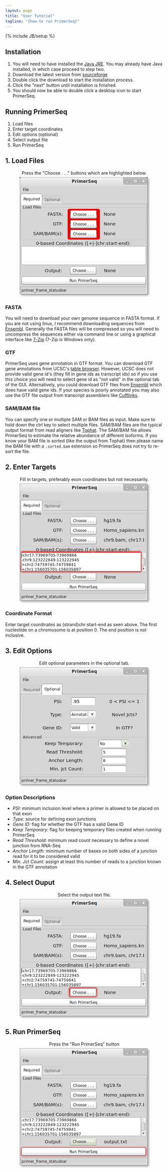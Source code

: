```yaml
---
layout: page
title: "User Tutorial"
tagline: "{how-to run PrimerSeq}"
---
```

{% include JB/setup %}

## Installation
1. You will need to have installed the [Java JRE](http://www.oracle.com/technetwork/java/javase/downloads/java-se-jre-7-download-432155.html).
You may already have Java installed, in which case proceed to step two.
2. Download the latest version from [sourceforge](http://sourceforge.net/projects/primerseq/files/)
3. Double click the download to start the installation process.
4. Click the "next" button until installation is finished.
5. You should now be able to double click a desktop icon to start PrimerSeq.

## Running PrimerSeq 
1. Load files
2. Enter target coordinates
3. Edit options (optional)
4. Select output file
5. Run PrimerSeq

## 1. Load Files
<center>Press the "Choose . . ." buttons which are highlighted below.</center>
<img src="load_file.png" class="img-rounded" style="display:block; margin-left:auto;margin-right:auto;" />

### FASTA
You will need to download your own genome sequence in FASTA format.
If you are not using linux, I recommend downloading sequences from [Ensembl](http://www.ensembl.org/info/data/ftp/index.html).
Generally the FASTA files will be compressed so you will need to uncompress the sequences either via command line or using a graphical interface
like [7-Zip](http://www.7-zip.org/) (7-Zip is Windows only).

### GTF
PrimerSeq uses gene annotation in GTF format. You can download GTF gene annotations from UCSC's [table browser](http://genome.ucsc.edu/cgi-bin/hgTables?command=start).
However, UCSC does not provide valid gene id's (they fill in gene ids as transcript ids) so if you use this choice you will need to select gene id as
"not valid" in the optional tab of the GUI. Alternatively, you could download GTF files from [Ensembl](http://www.ensembl.org/info/data/ftp/index.html)
which does have valid gene ids. If your species is poorly annotated you may also use the GTF file output from transcript assemblers like [Cufflinks](http://cufflinks.cbcb.umd.edu/).

### SAM/BAM file
You can specify one or multiple SAM or BAM files as input. Make sure to hold down the ctrl key to select multiple files. SAM/BAM files are the typical output format from read aligners like [Tophat](http://tophat.cbcb.umd.edu/).
The SAM/BAM file allows PrimerSeq to estimate the relative abundance of different isoforms. If you know your BAM file is sorted (like the output from Tophat)
then please name the BAM file with a `.sorted.bam` extension so PrimerSeq does not try to re-sort the file.

## 2. Enter Targets
<center>Fill in targets, preferably exon coordinates but not necessarily.</center>
<img src="enter_targets.png" style="display:block; margin-left:auto; margin-right:auto;" />

### Coordinate Format
Enter target coordinates as (strand)chr:start-end as seen above. The first nucleotide on a chromosome is at position 0. The end position is
not inclusive.

## 3. Edit Options
<center>Edit optional parameters in the optional tab.</center>
<img src="optional.png" style="display:block; margin-left:auto;margin-right:auto;" />

### Option Descriptions
* *PSI:* minimum inclusion level where a primer is allowed to be placed on that exon
* *Type:* source for defining exon junctions
* *Gene ID:* flag for whether the GTF has a valid Gene ID
* *Keep Temporary:* flag for keeping temporary files created when running PrimerSeq
* *Read Threshold:* minimum read count necessary to define a novel junction from RNA-Seq
* *Anchor Length:* minimum number of bases on both sides of a junction read for it to be considered valid
* *Min. Jct Count:* assign at least this number of reads to a junction known in the GTF annotation

## 4. Select Ouput
<center>Select the output text file.</center>
<img src="select_output.png" style="display:block; margin-left:auto;margin-right:auto;" />

## 5. Run PrimerSeq
<center>Press the "Run PrimerSeq" button</center>
<img src="run_primerseq.png" style="display:block; margin-left:auto;margin-right:auto;" />
